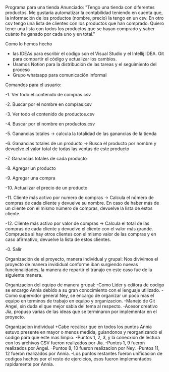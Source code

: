 Programa para una tienda 
Anunciado:
"Tengo una tienda con diferentes productos.
Me gustaría automatizar la contabilidad teniendo en cuenta que, la información de los productos (nombre, precio) la tengo en un csv.
En otro csv tengo una lista de clientes con los productos que han comprado.
Quiero tener una lista con todos los productos que se hayan comprado y saber cuánto he ganado por cada uno y en total."

Como lo hemos hecho 
- las IDEAs para escribir el código son el Visual Studio y el Intellij IDEA. Git para compartir el código y actualizar los cambios.
- Usamos Notion para la distribución de las tareas y el seguimiento del proceso
- Grupo whatsapp para comunicación informal

  
Comandos para el usuario:

-1. Ver todo el contenido de compras.csv

-2. Buscar por el nombre en compras.csv

-3. Ver todo el contenido de productos.csv

-4. Buscar por el nombre en productos.csv

-5. Ganancias totales -> calcula la totalidad de las ganancias de la tienda

-6. Ganancias totales de un producto -> Busca el producto por nombre y devuelve el valor total de todas las ventas de este producto

-7. Ganancias totales de cada producto

-8. Agregar un producto

-9. Agregar una compra

-10. Actualizar el precio de un producto

-11. Cliente más activo por numero de compras -> Calcula el número de compras de cada cliente y devuelve su nombre. En caso de haber más de un cliente con el mismo número de compras, devuelve la lista de estos cliente.

-12. Cliente más activo por valor de compras -> Calcula el total de las compras de cada cliente y devuelve el cliente con el valor más grande. Comprueba si hay otros clientes
con el mismo valor de las compras y en caso afirmativo, devuelve la lista de estos clientes.

-0. Salir


Organización de el proyecto, manera individual y grupal:
  Nos divivimos el proyecto de manera invididual conforme iban surgiendo nuevas funcionalidades, la manera de repartir el tranajo en este caso fue de la siguiente manera.

  Organizacion del equipo de manera grupal:
    -Como  Lider y editora de codigo se encargo Annia debido a su gran conocimiento con el lenguaje utilizado. 
    -Como supervidor general Ney, se encargo de organizar un poco mas el equipo en terminos de trabajo en equipo y organizacion. 
    -Manejo de Git Angel, sin duda el que mejor sabia del tema al respecto.
    -Acesor creativo Jia, propuso varias de las ideas que se terminaron por implementar en el proyecto.
		
  Organizacion individual
    +Cabe recalcar que en todos los puntos Annia estuvo presente en mayor o menos medida, guiandonos y reorganizando el codigo para que este mas limpio.
    -Puntos 1, 2, 3, y la conecxion de lectura con los archivos CSV fueron realizados por Jia.
    -Puntos 1, 9 fueron realizados por Angel.
    -Puntos 8, 10 fueron realizacion por Ney.
    -Puntos 11, 12 fueron realizados por Annia.
    -Los puntos restantes fueron unificacion de codigos hechos por el resto de ejercicios, esos fueron implementados rapidamente por Annia.

